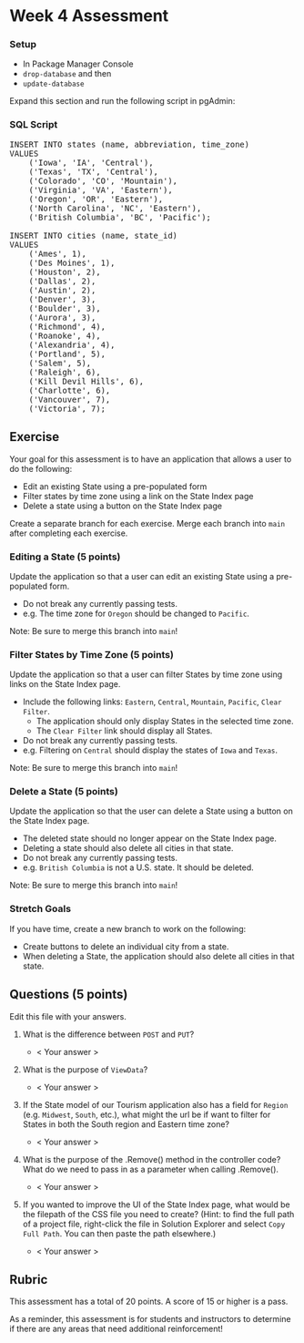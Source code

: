 # Week 4 Assessment

### Setup
* In Package Manager Console
* `drop-database` and then
* `update-database`

Expand this section and run the following script in pgAdmin:
<section class="answer">
<h3>SQL Script</h3>

<pre>
INSERT INTO states (name, abbreviation, time_zone)
VALUES 
	('Iowa', 'IA', 'Central'),
	('Texas', 'TX', 'Central'),
	('Colorado', 'CO', 'Mountain'),
	('Virginia', 'VA', 'Eastern'),
	('Oregon', 'OR', 'Eastern'),
	('North Carolina', 'NC', 'Eastern'),
	('British Columbia', 'BC', 'Pacific');

INSERT INTO cities (name, state_id)
VALUES 
	('Ames', 1),
	('Des Moines', 1),
	('Houston', 2),
	('Dallas', 2),
	('Austin', 2),
	('Denver', 3),
	('Boulder', 3),
	('Aurora', 3),
	('Richmond', 4),
	('Roanoke', 4),
	('Alexandria', 4),
	('Portland', 5),
	('Salem', 5),
	('Raleigh', 6),
	('Kill Devil Hills', 6),
	('Charlotte', 6),
	('Vancouver', 7),
	('Victoria', 7);
</pre>

</section>

## Exercise

Your goal for this assessment is to have an application that allows a user to do the following:
* Edit an existing State using a pre-populated form
* Filter states by time zone using a link on the State Index page
* Delete a state using a button on the State Index page

Create a separate branch for each exercise. Merge each branch into `main` after completing each exercise.

### Editing a State (5 points)

Update the application so that a user can edit an existing State using a pre-populated form.
* Do not break any currently passing tests.
* e.g. The time zone for `Oregon` should be changed to `Pacific`.

Note: Be sure to merge this branch into `main`!

### Filter States by Time Zone (5 points)

Update the application so that a user can filter States by time zone using links on the State Index page.
* Include the following links: `Eastern`, `Central`, `Mountain`, `Pacific`, `Clear Filter`.
	* The application should only display States in the selected time zone.
	* The `Clear Filter` link should display all States.
* Do not break any currently passing tests.
* e.g. Filtering on `Central` should display the states of `Iowa` and `Texas`.

Note: Be sure to merge this branch into `main`!

### Delete a State (5 points)

Update the application so that the user can delete a State using a button on the State Index page.
* The deleted state should no longer appear on the State Index page.
* Deleting a state should also delete all cities in that state.
* Do not break any currently passing tests.
* e.g. `British Columbia` is not a U.S. state. It should be deleted.

Note: Be sure to merge this branch into `main`!

### Stretch Goals 

If you have time, create a new branch to work on the following:
* Create buttons to delete an individual city from a state.
* When deleting a State, the application should also delete all cities in that state.

## Questions (5 points)

Edit this file with your answers.

1. What is the difference between `POST` and `PUT`?
	* < Your answer >  

2. What is the purpose of `ViewData`?
	* < Your answer >  

3. If the State model of our Tourism application also has a field for `Region` (e.g. `Midwest`, `South`, etc.), what might the url be if want to filter for States in both the South region and Eastern time zone?
	* < Your answer >  

4. What is the purpose of the .Remove() method in the controller code? What do we need to pass in as a parameter when calling .Remove().
	* < Your answer >  

5. If you wanted to improve the UI of the State Index page, what would be the filepath of the CSS file you need to create? (Hint: to find the full path of a project file, right-click the file in Solution Explorer and select `Copy Full Path`. You can then paste the path elsewhere.)
	* < Your answer >  

## Rubric

This assessment has a total of 20 points.  A score of 15 or higher is a pass.

As a reminder, this assessment is for students and instructors to determine if there are any areas that need additional reinforcement!
